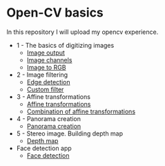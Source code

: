 # Open-CV basics
In this repository I will upload my opencv experience.

- 1 - The basics of digitizing images
	- [Image output](1%20-%20The%20basics%20of%20digitizing%20images/Image%20output/Image%20output.py)
	- [Image channels](1%20-%20The%20basics%20of%20digitizing%20images/Image%20channels/Image%20channels.py)
	- [Image to RGB](1%20-%20The%20basics%20of%20digitizing%20images/Image%20to%20RGB/Image%20to%20RGB.py)
- 2 - Image filtering
	- [Edge detection](2%20-%20Image%20filtering/Edge%20detection/Edge%20detection.py)
	- [Custom filter](2%20-%20Image%20filtering/Custom%20filter/Custom%20filter.py)
- 3 - Affine transformations
	- [Affine transformations](3%20-%20Affine%20transformations/Affine%20transformations/Affine%20transformations.py)
	- [Сombination of affine transformations](3%20-%20Affine%20transformations/%D0%A1ombination%20of%20affine%20transformations/%D0%A1ombination%20of%20affine%20transformations.py)
- 4 - Panorama creation
	- [Panorama creation](4%20-%20Panorama%20creation/Panorama%20creation/Panorama%20creation.py)
- 5 - Stereo image. Building depth map
	- [Depth map](5%20-%20Stereo%20image.%20Building%20depth%20map/Depth%20map/Depth%20map.py)
- Face detection app
	- [Face detection](Face%20detection/Face%20detection.py)
